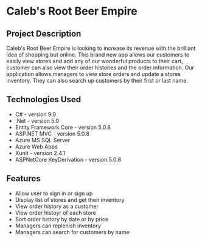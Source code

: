 # Caleb's Root Beer Empire

## Project Description

Caleb's Root Beer Empire is looking to increase its revenue with the brilliant idea of shopping but online. This brand new app allows our customers to easily view stores and add any of our wonderful products to their cart, customer can also view their order histories and the order information. Our application allows managers to view store orders and update a stores inventory. They can also search up customers by their first or last name.

## Technologies Used

* C# - version 9.0
* .Net - version 5.0
* Entity Framework Core - version 5.0.8
* ASP.NET MVC - version 5.0.8
* Azure MS SQL Server
* Azure Web Apps
* Xunit - version 2.4.1
* ASPNetCore KeyDerivation - version 5.0.8

## Features

* Allow user to sign in or sign up
* Display list of stores and get their inventory
* View order history as a customer
* View order histoyr of each store
* Sort order history by date or by price
* Managers can replenish inventory
* Managers can search for customers by name
